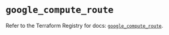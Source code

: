 # `google_compute_route`

Refer to the Terraform Registry for docs: [`google_compute_route`](https://registry.terraform.io/providers/hashicorp/google-beta/6.12.0/docs/resources/google_compute_route).
